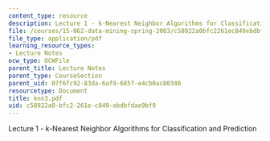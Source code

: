 ```yaml
---
content_type: resource
description: Lecture 1 - k-Nearest Neighbor Algorithms for Classification and Prediction
file: /courses/15-062-data-mining-spring-2003/c58922a0bfc2261ec849ebdbfdae9bf9_knn3.pdf
file_type: application/pdf
learning_resource_types:
- Lecture Notes
ocw_type: OCWFile
parent_title: Lecture Notes
parent_type: CourseSection
parent_uid: 07f6fc92-83da-6af9-685f-e4cb0ac80346
resourcetype: Document
title: knn3.pdf
uid: c58922a0-bfc2-261e-c849-ebdbfdae9bf9
---
```

Lecture 1 - k-Nearest Neighbor Algorithms for Classification and Prediction

